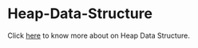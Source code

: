 # Heap-Data-Structure
Click [here](https://www.geeksforgeeks.org/heap-data-structure/) to know more about on Heap Data Structure.
